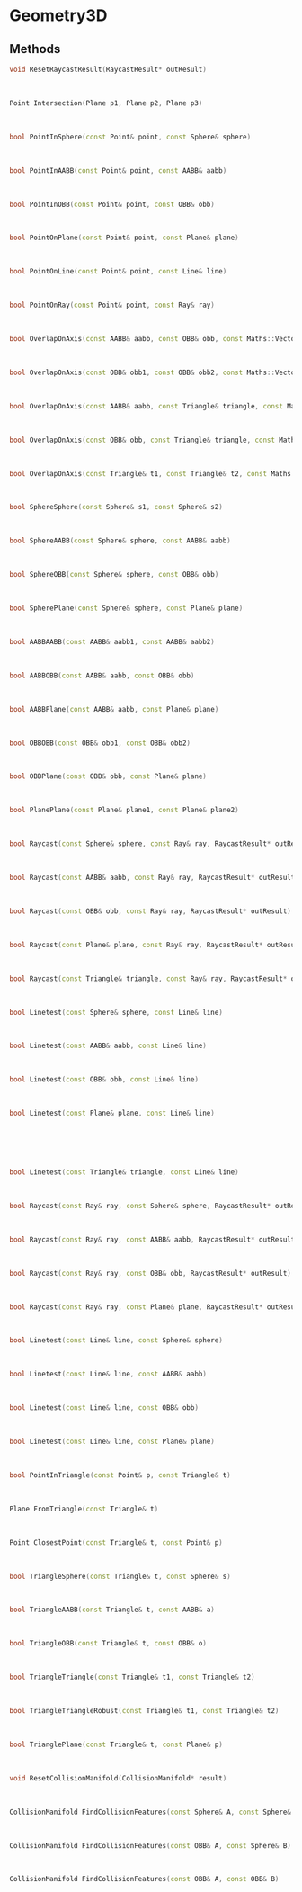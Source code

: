 # Geometry3D

## Methods

```cpp
void ResetRaycastResult(RaycastResult* outResult)
```

<br>

```cpp
Point Intersection(Plane p1, Plane p2, Plane p3)
```

<br>

```cpp
bool PointInSphere(const Point& point, const Sphere& sphere)	
```

<br>

```cpp
bool PointInAABB(const Point& point, const AABB& aabb)
```

<br>

```cpp
bool PointInOBB(const Point& point, const OBB& obb)
```

<br>

```cpp
bool PointOnPlane(const Point& point, const Plane& plane)
```


<br>

```cpp
bool PointOnLine(const Point& point, const Line& line)
```

<br>

```cpp
bool PointOnRay(const Point& point, const Ray& ray)
```

<br>

```cpp
bool OverlapOnAxis(const AABB& aabb, const OBB& obb, const Maths::Vector3& axis)
```

<br>

```cpp
bool OverlapOnAxis(const OBB& obb1, const OBB& obb2, const Maths::Vector3& axis)
```

<br>

```cpp
bool OverlapOnAxis(const AABB& aabb, const Triangle& triangle, const Maths::Vector3& axis)
```

<br>

```cpp
bool OverlapOnAxis(const OBB& obb, const Triangle& triangle, const Maths::Vector3& axis)
```

<br>

```cpp
bool OverlapOnAxis(const Triangle& t1, const Triangle& t2, const Maths::Vector3& axis)
```

<br>

```cpp
bool SphereSphere(const Sphere& s1, const Sphere& s2)
```


<br>

```cpp
bool SphereAABB(const Sphere& sphere, const AABB& aabb)
```


<br>

```cpp
bool SphereOBB(const Sphere& sphere, const OBB& obb)
```


<br>

```cpp
bool SpherePlane(const Sphere& sphere, const Plane& plane)
```


<br>

```cpp
bool AABBAABB(const AABB& aabb1, const AABB& aabb2)
```

<br>

```cpp
bool AABBOBB(const AABB& aabb, const OBB& obb)
```


<br>

```cpp
bool AABBPlane(const AABB& aabb, const Plane& plane)
```


<br>

```cpp
bool OBBOBB(const OBB& obb1, const OBB& obb2)
```

<br>

```cpp
bool OBBPlane(const OBB& obb, const Plane& plane)
```


<br>

```cpp
bool PlanePlane(const Plane& plane1, const Plane& plane2)
```

<br>

```cpp
bool Raycast(const Sphere& sphere, const Ray& ray, RaycastResult* outResult)
```

<br>

```cpp
bool Raycast(const AABB& aabb, const Ray& ray, RaycastResult* outResult)
```

<br>

```cpp
bool Raycast(const OBB& obb, const Ray& ray, RaycastResult* outResult)
```

<br>

```cpp
bool Raycast(const Plane& plane, const Ray& ray, RaycastResult* outResult)
```

<br>

```cpp
bool Raycast(const Triangle& triangle, const Ray& ray, RaycastResult* outResult)
```

<br>

```cpp
bool Linetest(const Sphere& sphere, const Line& line)
```

<br>

```cpp
bool Linetest(const AABB& aabb, const Line& line)
```

<br>

```cpp
bool Linetest(const OBB& obb, const Line& line)
```

<br>

```cpp
bool Linetest(const Plane& plane, const Line& line)
```

<br>

```cpp

```

<br>

```cpp
bool Linetest(const Triangle& triangle, const Line& line)
```

<br>

```cpp
bool Raycast(const Ray& ray, const Sphere& sphere, RaycastResult* outResult)
```

<br>

```cpp
bool Raycast(const Ray& ray, const AABB& aabb, RaycastResult* outResult)
```

<br>

```cpp
bool Raycast(const Ray& ray, const OBB& obb, RaycastResult* outResult)
```

<br>

```cpp
bool Raycast(const Ray& ray, const Plane& plane, RaycastResult* outResult)
```

<br>

```cpp
bool Linetest(const Line& line, const Sphere& sphere)
```

<br>

```cpp
bool Linetest(const Line& line, const AABB& aabb)
```

<br>

```cpp
bool Linetest(const Line& line, const OBB& obb)
```

<br>

```cpp
bool Linetest(const Line& line, const Plane& plane)
```

<br>

```cpp
bool PointInTriangle(const Point& p, const Triangle& t)
```

<br>

```cpp
Plane FromTriangle(const Triangle& t)
```

<br>

```cpp
Point ClosestPoint(const Triangle& t, const Point& p)
```

<br>

```cpp
bool TriangleSphere(const Triangle& t, const Sphere& s)
```

<br>

```cpp
bool TriangleAABB(const Triangle& t, const AABB& a)
```

<br>

```cpp
bool TriangleOBB(const Triangle& t, const OBB& o)
```

<br>

```cpp
bool TriangleTriangle(const Triangle& t1, const Triangle& t2)
```

<br>

```cpp
bool TriangleTriangleRobust(const Triangle& t1, const Triangle& t2)
```

<br>

```cpp
bool TrianglePlane(const Triangle& t, const Plane& p)
```

<br>

```cpp
void ResetCollisionManifold(CollisionManifold* result)
```

<br>

```cpp
CollisionManifold FindCollisionFeatures(const Sphere& A, const Sphere& B)
```

<br>

```cpp
CollisionManifold FindCollisionFeatures(const OBB& A, const Sphere& B)
```

<br>

```cpp
CollisionManifold FindCollisionFeatures(const OBB& A, const OBB& B)
```


